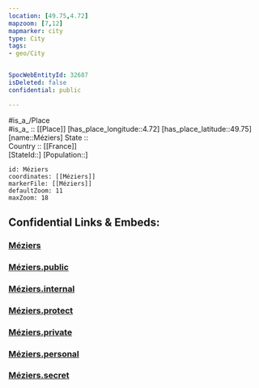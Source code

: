 ```yaml
---
location: [49.75,4.72] 
mapzoom: [7,12] 
mapmarker: city 
type: City
tags:
- geo/City


SpocWebEntityId: 32687
isDeleted: false
confidential: public

---
```

#is_a_/Place  
#is_a_ :: [[Place]] 
[has_place_longitude::4.72] 
[has_place_latitude::49.75] 
[name::Méziers] 
State ::  
Country :: [[France]]  
[StateId::] 
[Population::] 



```leaflet
id: Méziers
coordinates: [[Méziers]] 
markerFile: [[Méziers]] 
defaultZoom: 11 
maxZoom: 18
```


## Confidential Links & Embeds: 

### [Méziers](/_Standards/Earth/Continent/Europe/Europe~West/France/regions~France/Grand_Est/departments~Grand_Est/Ardennes/communes~Ardennes/Charleville-Mézières/cities~Charleville-Mézières/Méziers.md) 

### [Méziers.public](/_public/Earth/Continent/Europe/Europe~West/France/regions~France/Grand_Est/departments~Grand_Est/Ardennes/communes~Ardennes/Charleville-Mézières/cities~Charleville-Mézières/Méziers.public.md) 

### [Méziers.internal](/_internal/Earth/Continent/Europe/Europe~West/France/regions~France/Grand_Est/departments~Grand_Est/Ardennes/communes~Ardennes/Charleville-Mézières/cities~Charleville-Mézières/Méziers.internal.md) 

### [Méziers.protect](/_protect/Earth/Continent/Europe/Europe~West/France/regions~France/Grand_Est/departments~Grand_Est/Ardennes/communes~Ardennes/Charleville-Mézières/cities~Charleville-Mézières/Méziers.protect.md) 

### [Méziers.private](/_private/Earth/Continent/Europe/Europe~West/France/regions~France/Grand_Est/departments~Grand_Est/Ardennes/communes~Ardennes/Charleville-Mézières/cities~Charleville-Mézières/Méziers.private.md) 

### [Méziers.personal](/_personal/Earth/Continent/Europe/Europe~West/France/regions~France/Grand_Est/departments~Grand_Est/Ardennes/communes~Ardennes/Charleville-Mézières/cities~Charleville-Mézières/Méziers.personal.md) 

### [Méziers.secret](/_secret/Earth/Continent/Europe/Europe~West/France/regions~France/Grand_Est/departments~Grand_Est/Ardennes/communes~Ardennes/Charleville-Mézières/cities~Charleville-Mézières/Méziers.secret.md)

